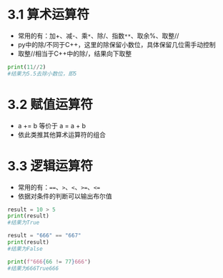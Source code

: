 # 3.1 算术运算符
- 常用的有：加+、减-、乘`*`、除/、指数`**`、取余%、取整//
- py中的除/不同于C++，这里的除保留小数位，具体保留几位需手动控制
- 取整//相当于C++中的除/，结果向下取整
```Python
print(11//2)
#结果为5.5去除小数位，即5
```
# 3.2 赋值运算符
- a += b 等价于 a = a + b
- 依此类推其他算术运算符的组合
# 3.3 逻辑运算符
- 常用的有：`==`、`>`、`<`、`>=`、`<=`
- 依据对条件的判断可以输出布尔值
```Python
result = 10 > 5
print(result)
#结果为True

result = "666" == "667"
print(result)
#结果为False

print(f"666{66 != 77}666")
#结果为666True666
```